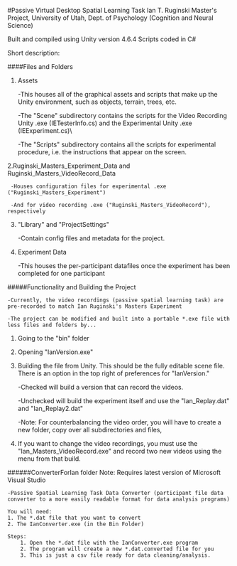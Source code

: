 #Passive Virtual Desktop Spatial Learning Task
Ian T. Ruginski Master's Project, University of Utah, Dept. of Psychology (Cognition and Neural Science)

Built and compiled using Unity version 4.6.4
Scripts coded in C#

Short description:

####Files and Folders
1. Assets

      -This houses all of the graphical assets and scripts that make up the Unity environment, such as objects, terrain, trees, etc.
  
      -The "Scene" subdirectory contains the scripts for the Video Recording Unity .exe (IETesterInfo.cs) and the Experimental Unity .exe (IEExperiment.cs)\
  
      -The "Scripts" subdirectory contains all the scripts for experimental procedure, i.e. the instructions that appear on the screen.

2.Ruginski_Masters_Experiment_Data and Ruginski_Masters_VideoRecord_Data

     -Houses configuration files for experimental .exe ("Ruginski_Masters_Experiment")

     -And for video recording .exe ("Ruginski_Masters_VideoRecord"), respectively

3. "Library" and "ProjectSettings"

    -Contain config files and metadata for the project.

4. Experiment Data

    -This houses the per-participant datafiles once the experiment has been completed for one participant

#####Functionality and Building the Project

    -Currently, the video recordings (passive spatial learning task) are pre-recorded to match Ian Ruginski's Masters Experiment

    -The project can be modified and built into a portable *.exe file with less files and folders by...
1. Going to the "bin" folder
2. Opening "IanVersion.exe"
3. Building the file from Unity. This should be the fully editable scene file. There is an option in the top right of preferences for "IanVersion." 

    -Checked will build a version that can record the videos. 

    -Unchecked will build the experiment itself and use the "Ian_Replay.dat" and "Ian_Replay2.dat"

    -Note: For counterbalancing the video order, you will have to create a new folder, copy over all subdirectories and files, 

4. If you want to change the video recordings, you must use the "Ian_Masters_VideoRecord.exe" and record two new videos using the menu from that build.

######ConverterForIan folder
    Note: Requires latest version of Microsoft Visual Studio

    -Passive Spatial Learning Task Data Converter (participant file data converter to a more easily readable format for data analysis programs)

    You will need:
    1. The *.dat file that you want to convert
    2. The IanConverter.exe (in the Bin Folder)

    Steps:
        1. Open the *.dat file with the IanConverter.exe program
        2. The program will create a new *.dat.converted file for you
        3. This is just a csv file ready for data cleaning/analysis.
